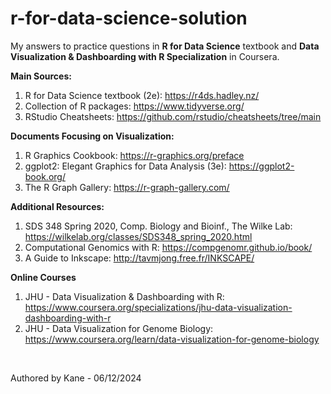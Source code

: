 # r-for-data-science-solution

My answers to practice questions in **R for Data Science** textbook and **Data Visualization & Dashboarding with R Specialization** in Coursera.

**Main Sources:**
1. R for Data Science textbook (2e): https://r4ds.hadley.nz/
2. Collection of R packages: https://www.tidyverse.org/
3. RStudio Cheatsheets: https://github.com/rstudio/cheatsheets/tree/main

**Documents Focusing on Visualization:**
1. R Graphics Cookbook: https://r-graphics.org/preface
2. ggplot2: Elegant Graphics for Data Analysis (3e): https://ggplot2-book.org/
3. The R Graph Gallery: https://r-graph-gallery.com/

**Additional Resources:**
1. SDS 348 Spring 2020, Comp. Biology and Bioinf., The Wilke Lab: https://wilkelab.org/classes/SDS348_spring_2020.html
2. Computational Genomics with R: https://compgenomr.github.io/book/
3. A Guide to Inkscape: http://tavmjong.free.fr/INKSCAPE/

**Online Courses**
1. JHU - Data Visualization & Dashboarding with R: https://www.coursera.org/specializations/jhu-data-visualization-dashboarding-with-r
2. JHU - Data Visualization for Genome Biology: https://www.coursera.org/learn/data-visualization-for-genome-biology

<br />

Authored by Kane - 06/12/2024
